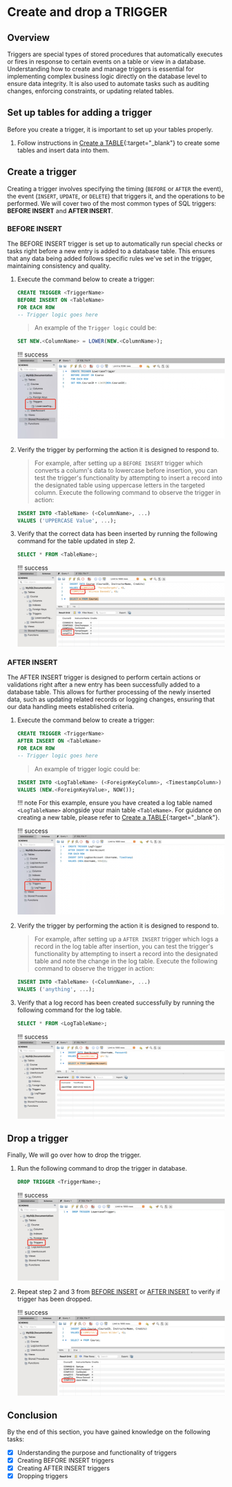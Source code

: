 # Create and drop a TRIGGER

## Overview
Triggers are special types of stored procedures that automatically executes or fires in response to certain events on a table or view in a database. Understanding how to create and manage triggers is essential for implementing complex business logic directly on the database level to ensure data integrity. It is also used to automate tasks such as auditing changes, enforcing constraints, or updating related tables. 


## Set up tables for adding a trigger
Before you create a trigger, it is important to set up your tables properly.

1. Follow instructions in [Create a TABLE](task1.md#create-a-table){:target="_blank"} to create some tables and insert data into them.


## Create a trigger
Creating a trigger involves specifying the timing (`BEFORE` or `AFTER` the event), the event (`INSERT`, `UPDATE`, or `DELETE`) that triggers it, and the operations to be performed. We will cover two of the most common types of SQL triggers: **BEFORE INSERT** and **AFTER INSERT**.

### BEFORE INSERT
The BEFORE INSERT trigger is set up to automatically run special checks or tasks right before a new entry is added to a database table. This ensures that any data being added follows specific rules we've set in the trigger, maintaining consistency and quality.

1. Execute the command below to create a trigger:
    ``` sql
    CREATE TRIGGER <TriggerName>
    BEFORE INSERT ON <TableName>
    FOR EACH ROW
    -- Trigger logic goes here
    ```

    > An example of the ```Trigger logic``` could be:
    ``` sql
    SET NEW.<ColumnName> = LOWER(NEW.<ColumnName>);
    ```

    !!! success
        ![Create Trigger](images/CreateTrigger.jpg)

2. Verify the trigger by performing the action it is designed to respond to.

    > For example, after setting up a `BEFORE INSERT` trigger which converts a column's data to lowercase before insertion, you can test the trigger's functionality by attempting to insert a record into the designated table using uppercase letters in the targeted column. Execute the following command to observe the trigger in action:
    ``` sql
    INSERT INTO <TableName> (<ColumnName>, ...)
    VALUES ('UPPERCASE Value', ...);
    ```

3. Verify that the correct data has been inserted by running the following command for the table updated in step 2. 
    ``` sql
    SELECT * FROM <TableName>;
    ```

    !!! success
        ![Verify Trigger](images/VerifyTrigger.jpg)

### AFTER INSERT
The AFTER INSERT trigger is designed to perform certain actions or validations right after a new entry has been successfully added to a database table. This allows for further processing of the newly inserted data, such as updating related records or logging changes, ensuring that our data handling meets established criteria.

1. Execute the command below to create a trigger:
    ``` sql
    CREATE TRIGGER <TriggerName>
    AFTER INSERT ON <TableName>
    FOR EACH ROW
    -- Trigger logic goes here

    ```

    > An example of trigger logic could be:
    ``` sql
    INSERT INTO <LogTableName> (<ForeignKeyColumn>, <TimestampColumn>)
    VALUES (NEW.<ForeignKeyValue>, NOW());
    ```
    !!! note
        For this example, ensure you have created a log table named `<LogTableName>` alongside your main table `<TableName>`. For guidance on creating a new table, please refer to [Create a TABLE](task1.md#create-a-table){:target="_blank"}.


    !!! success
        ![After Trigger](images/AfterTrigger.jpg)

2. Verify the trigger by performing the action it is designed to respond to.

    > For example, after setting up a `AFTER INSERT` trigger which logs a record in the log table after insertion, you can test the trigger's functionality by attempting to insert a record into the designated table and note the change in the log table. Execute the following command to observe the trigger in action:
    ``` sql
    INSERT INTO <TableName> (<ColumnName>, ...)
    VALUES ('anything', ...);
    ```

3. Verify that a log record has been created successfully by running the following command for the log table. 
    ``` sql
    SELECT * FROM <LogTableName>;
    ```

    !!! success
        ![Verify After Trigger](images/VerifyAfterTrigger.jpg)

## Drop a trigger
Finally, We will go over how to drop the trigger. 

1. Run the following command to drop the trigger in database.
    ``` sql
    DROP TRIGGER <TriggerName>;
    ```

    !!! success
        ![Drop Trigger](images/DropTrigger.jpg)


2. Repeat step 2 and 3 from [BEFORE INSERT](#before-insert) or [AFTER INSERT](#after-insert) to verify if trigger has been dropped.

    !!! success
        ![Verify Drop Trigger](images/VerifyDropTrigger.jpg)

## Conclusion
By the end of this section, you have gained knowledge on the following tasks:

- [x] Understanding the purpose and functionality of triggers
- [x] Creating BEFORE INSERT triggers
- [x] Creating AFTER INSERT triggers
- [x] Dropping triggers
